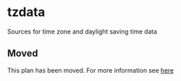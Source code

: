 # tzdata

Sources for time zone and daylight saving time data

## Moved

This plan has been moved. For more information see [here](https://github.com/habitat-sh/core-plans#additional-plans)
